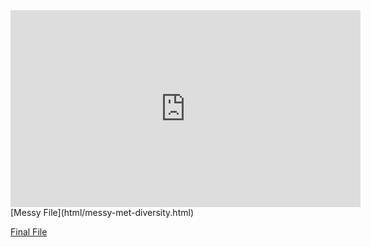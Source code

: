 <iframe width="560" height="315" src="https://www.youtube.com/embed/7qV7Xxxio0M" title="YouTube video player" frameborder="0" allow="accelerometer; autoplay; clipboard-write; encrypted-media; gyroscope; picture-in-picture" allowfullscreen></iframe>
[Messy File](html/messy-met-diversity.html)

[Final File](html/final-met-diversity.html)